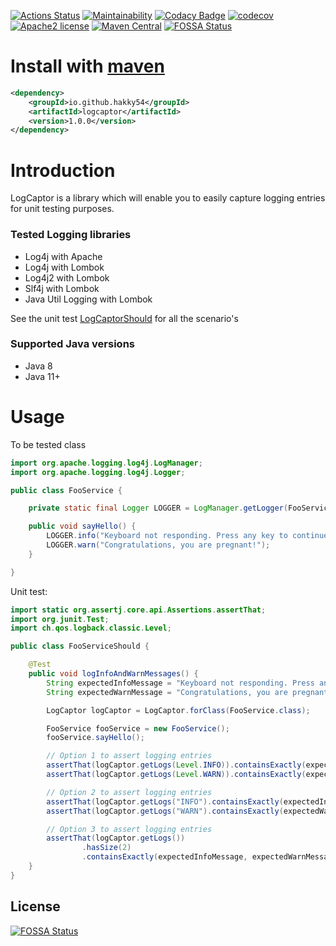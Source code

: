 [![Actions Status](https://github.com/Hakky54/log-captor/workflows/Build/badge.svg)](https://github.com/Hakky54/log-captor/actions)
[![Maintainability](https://api.codeclimate.com/v1/badges/b846d86b14658d39f104/maintainability)](https://codeclimate.com/github/Hakky54/log-captor/maintainability)
[![Codacy Badge](https://api.codacy.com/project/badge/Grade/7493e0fbb2da4288816ebe524420a928)](https://www.codacy.com/manual/Hakky54/log-captor?utm_source=github.com&amp;utm_medium=referral&amp;utm_content=Hakky54/log-captor&amp;utm_campaign=Badge_Grade)
[![codecov](https://codecov.io/gh/Hakky54/log-captor/branch/master/graph/badge.svg)](https://codecov.io/gh/Hakky54/log-captor)
[![Apache2 license](https://img.shields.io/badge/license-Aache2.0-blue.svg)](https://github.com/Hakky54/log-captor/blob/master/LICENSE)
[![Maven Central](https://maven-badges.herokuapp.com/maven-central/io.github.hakky54/logcaptor/badge.svg)](https://mvnrepository.com/artifact/io.github.hakky54/logcaptor)
[![FOSSA Status](https://app.fossa.io/api/projects/git%2Bgithub.com%2FHakky54%2Flog-captor.svg?type=shield)](https://app.fossa.io/projects/git%2Bgithub.com%2FHakky54%2Flog-captor?ref=badge_shield)

# Install with [maven](https://mvnrepository.com/artifact/io.github.hakky54/logcaptor)
```xml
<dependency>
    <groupId>io.github.hakky54</groupId>
    <artifactId>logcaptor</artifactId>
    <version>1.0.0</version>
</dependency>
```

# Introduction
LogCaptor is a library which will enable you to easily capture logging entries for unit testing purposes.

### Tested Logging libraries
 - Log4j with Apache
 - Log4j with Lombok
 - Log4j2 with Lombok
 - Slf4j with Lombok
 - Java Util Logging with Lombok

See the unit test [LogCaptorShould](src/test/java/nl/altindag/log/LogCaptorShould.java) for all the scenario's 
 
### Supported Java versions
 - Java 8
 - Java 11+ 
 
# Usage
To be tested class
```java
import org.apache.logging.log4j.LogManager;
import org.apache.logging.log4j.Logger;

public class FooService {

    private static final Logger LOGGER = LogManager.getLogger(FooService.class);

    public void sayHello() {
        LOGGER.info("Keyboard not responding. Press any key to continue...");
        LOGGER.warn("Congratulations, you are pregnant!");
    }

}
```
Unit test:
```java
import static org.assertj.core.api.Assertions.assertThat;
import org.junit.Test;
import ch.qos.logback.classic.Level;

public class FooServiceShould {

    @Test
    public void logInfoAndWarnMessages() {
        String expectedInfoMessage = "Keyboard not responding. Press any key to continue...";
        String expectedWarnMessage = "Congratulations, you are pregnant!";

        LogCaptor logCaptor = LogCaptor.forClass(FooService.class);

        FooService fooService = new FooService();
        fooService.sayHello();

        // Option 1 to assert logging entries
        assertThat(logCaptor.getLogs(Level.INFO)).containsExactly(expectedInfoMessage);
        assertThat(logCaptor.getLogs(Level.WARN)).containsExactly(expectedWarnMessage);

        // Option 2 to assert logging entries
        assertThat(logCaptor.getLogs("INFO").containsExactly(expectedInfoMessage);
        assertThat(logCaptor.getLogs("WARN").containsExactly(expectedWarnMessage);

        // Option 3 to assert logging entries
        assertThat(logCaptor.getLogs())
                .hasSize(2)
                .containsExactly(expectedInfoMessage, expectedWarnMessage);
    }
}
```


## License
[![FOSSA Status](https://app.fossa.io/api/projects/git%2Bgithub.com%2FHakky54%2Flog-captor.svg?type=large)](https://app.fossa.io/projects/git%2Bgithub.com%2FHakky54%2Flog-captor?ref=badge_large)